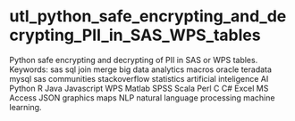 # utl_python_safe_encrypting_and_decrypting_PII_in_SAS_WPS_tables
Python safe encrypting and decrypting of PII in SAS or WPS tables.                                                                                                                                                                                                Keywords: sas sql join merge big data analytics macros oracle teradata mysql sas communities stackoverflow statistics                                                                                                                                           artificial inteligence AI Python R Java Javascript WPS Matlab SPSS Scala Perl C C# Excel MS Access JSON graphics maps NLP                                                                                                                                        natural language processing machine learning.     
